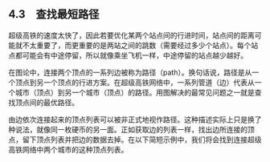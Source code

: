    

## 4.3　查找最短路径

超级高铁的速度太快了，因此若要优化某两个站点间的行进时间，站点间的距离可能就不太重要了，而更重要的是两站之间的跳数（需要经过多少个站点）。每个站点都可能会有中途停留，所以就像乘坐飞机一样，中途停留的站点越少越好。

在图论中，连接两个顶点的一系列边被称为路径（path）。换句话说，路径是从一个顶点到另一个顶点的行进方案。在超级高铁网络中，一系列管道（边）代表从一个城市（顶点）到另一个城市（顶点）的路径。用图解决的最常见问题之一就是查找顶点间的最优路径。

由边依次连接起来的顶点列表可以被非正式地视作路径。这种描述实际上只是换了种说法，就像同一枚硬币的另一面。正如获取边的列表一样，找出边所连接的顶点，留下顶点列表并把边的数据去掉。在以下简短示例中，我们将会找到连接超级高铁网络中两个城市的这种顶点列表。